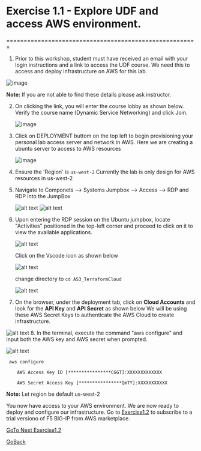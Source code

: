 # Exercise 1.1 - Explore UDF and access AWS environment.
=======================================================

1. Prior to this workshop, student must have received an email with your login instructions and a link to access the UDF course.
   We need this to access and deploy  infrastructure on AWS for this lab. 

  ![image](https://github.com/f5businessdevelopment/bigipworkshop/assets/13858248/290cc6c1-67e9-4c10-a097-aad0a3cb78ef)

   
   **Note:** If you are not able to find these details please ask instructor.
   
2. On clicking the link, you will enter the course lobby as shown below. Verify the course name (Dynamic Service Networking) and click Join.

   ![image](https://github.com/f5businessdevelopment/bigipworkshop/assets/13858248/bd23d537-ea57-4fd8-8786-3d550d9922ce)

   
3. Click on DEPLOYMENT buttom on the top left to begin provisioning your personal lab access server and network in AWS.
   Here we are creating a ubuntu server to access to AWS resources

   ![image](https://github.com/f5businessdevelopment/bigipworkshop/assets/13858248/49df6787-1c1d-41bc-b516-a5091540edb7)


4. Ensure the 'Region' is ``` us-west-2 ```
   Currently the lab is only design for AWS resources in us-west-2

   
5. Navigate to Componets -->  Systems Jumpbox --> Access --> RDP and RDP into the JumpBox

   ![alt text](../images/RDP_Jumpbox.png)
   ![alt text](../images/login.png)
    
6. Upon entering the RDP session on the Ubuntu jumpbox, locate "Activities" positioned in the top-left     corner and proceed to click on it to view the available applications.

   ![alt text](../images/activities.png)

   Click on the Vscode icon as shown below

   ![alt text](../images/vscode.png)

   change directory to ```cd AS3_TerraformCloud```

   ![alt text](../images/terminal.png)

7. On the browser, under the deployment tab, click on **Cloud Accounts** and look for the **API Key** and **API Secret** as shown below
   We will be using these AWS Secret Keys to authenticate the AWS Cloud to create infrastructure.

  ![alt text](../images/console.png)
8. In the terminal, execute the command "aws configure" and input both the AWS key and AWS secret when prompted.

   ![alt text](../images/keys.png)

```
 aws configure

    AWS Access Key ID [****************CGGT]:XXXXXXXXXXXXX

    AWS Secret Access Key [****************QmTY]:XXXXXXXXXXX
```

  **Note:**  Let region be default us-west-2

You now have access to your AWS environment. We are now ready to deploy and configure our infrastructure. Go to [Exercise1.2](../Exercise1.2) to subscribe to a trial versiono of F5 BIG-IP from AWS marketplace. 


[GoTo Next Exercise1.2](../1.2/README.md)

[GoBack](../README.md)
